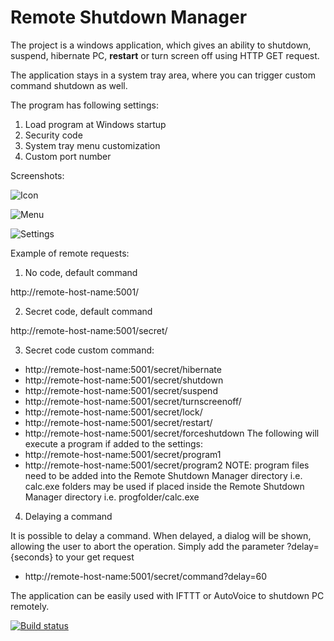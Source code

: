 ﻿# Remote Shutdown Manager
The project is a windows application, which gives an ability to shutdown, suspend, hibernate PC, **restart** or turn screen off using HTTP GET request.

The application stays in a system tray area, where you can trigger custom command shutdown as well.

The program has following settings:

1. Load program at Windows startup
2. Security code
3. System tray menu customization
4. Custom port number

Screenshots:

![Icon](Screenshots/Icon.png)

![Menu](Screenshots/Menu.png)

![Settings](Screenshots/Settings.png)

Example of remote requests:

1. No code, default command

http://remote-host-name:5001/

2. Secret code, default command

http://remote-host-name:5001/secret/

3. Secret code custom command:

* http://remote-host-name:5001/secret/hibernate
* http://remote-host-name:5001/secret/shutdown
* http://remote-host-name:5001/secret/suspend
* http://remote-host-name:5001/secret/turnscreenoff/
* http://remote-host-name:5001/secret/lock/
* http://remote-host-name:5001/secret/restart/
* http://remote-host-name:5001/secret/forceshutdown
The following will execute a program if added to the settings:
* http://remote-host-name:5001/secret/program1
* http://remote-host-name:5001/secret/program2
	NOTE: program files need to be added into the Remote Shutdown Manager directory i.e. calc.exe
	folders may be used if placed inside the Remote Shutdown Manager directory i.e. progfolder/calc.exe


4. Delaying a command

It is possible to delay a command. When delayed, a dialog will be shown, allowing the user to abort the operation.
Simply add the parameter ?delay={seconds} to your get request

* http://remote-host-name:5001/secret/command?delay=60

The application can be easily used with IFTTT or AutoVoice to shutdown PC remotely.

[![Build status](https://ci.appveyor.com/api/projects/status/u1txabmiwqqlgcot?svg=true)](https://ci.appveyor.com/project/karpach/remote-shutdown-pc)
